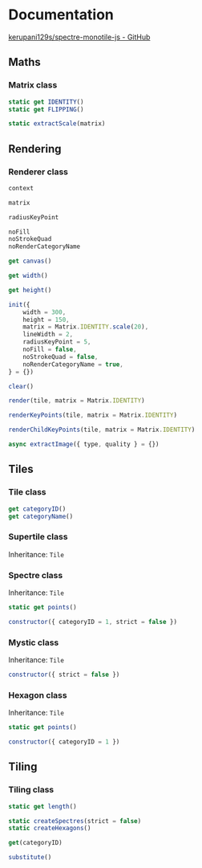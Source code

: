 # Documentation

[kerupani129s/spectre-monotile-js - GitHub](https://github.com/kerupani129s/spectre-monotile-js)

## Maths

### Matrix class

```javascript
static get IDENTITY()
static get FLIPPING()

static extractScale(matrix)
```

## Rendering

### Renderer class

```javascript
context

matrix

radiusKeyPoint

noFill
noStrokeQuad
noRenderCategoryName

get canvas()

get width()

get height()

init({
	width = 300,
	height = 150,
	matrix = Matrix.IDENTITY.scale(20),
	lineWidth = 2,
	radiusKeyPoint = 5,
	noFill = false,
	noStrokeQuad = false,
	noRenderCategoryName = true,
} = {})

clear()

render(tile, matrix = Matrix.IDENTITY)

renderKeyPoints(tile, matrix = Matrix.IDENTITY)

renderChildKeyPoints(tile, matrix = Matrix.IDENTITY)

async extractImage({ type, quality } = {})
```

## Tiles

### Tile class

```javascript
get categoryID()
get categoryName()
```

### Supertile class

Inheritance: `Tile`

### Spectre class

Inheritance: `Tile`

```javascript
static get points()

constructor({ categoryID = 1, strict = false })
```

### Mystic class

Inheritance: `Tile`

```javascript
constructor({ strict = false })
```

### Hexagon class

Inheritance: `Tile`

```javascript
static get points()

constructor({ categoryID = 1 })
```

## Tiling

### Tiling class

```javascript
static get length()

static createSpectres(strict = false)
static createHexagons()

get(categoryID)

substitute()
```
